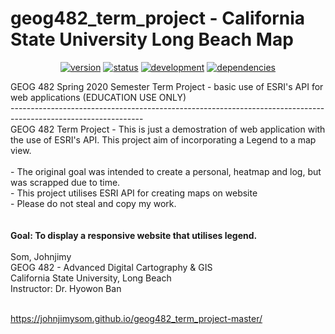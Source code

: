 # geog482_term_project - California State University Long Beach Map
<p align="center">
    <a href="#version">
        <img src="https://img.shields.io/badge/version-0.7-lightblue.svg"
            alt="version"></a>
    <a href="#status">
        <img src="https://img.shields.io/badge/project-stable build-green.svg"
            alt="status"></a>
         <a href="#development">
        <img src="https://img.shields.io/badge/development-incomplete-red.svg"
            alt="development"></a>
     <a href="#dependencies">
        <img src="https://img.shields.io/badge/html- javascript, css-yellowgreen.svg"
            alt="dependencies"></a>
</p>
GEOG 482 Spring 2020 Semester Term Project - basic use of ESRI's API for web applications (EDUCATION USE ONLY) <br/>
--------------------------------------------------------------------------------------------------------------- <br/>
GEOG 482 Term Project
- This is just a demostration of web application with the use of ESRI's API. This project aim of incorporating a Legend to a map view. <br/><br/>
- The original goal was intended to create a personal, heatmap and log, but was scrapped due to time. <br/>
- This project utilises ESRI API for creating maps on website<br/>
- Please do not steal and copy my work.<br/>
<br/><br/>
<b>Goal: To display a responsive website that utilises legend.</b>

<br/>
<br/>
Som, Johnjimy<br/>
GEOG 482 - Advanced Digital Cartography & GIS <br/>
California State University, Long Beach <br/>
Instructor: Dr. Hyowon Ban<br/>

<br> https://johnjimysom.github.io/geog482_term_project-master/
